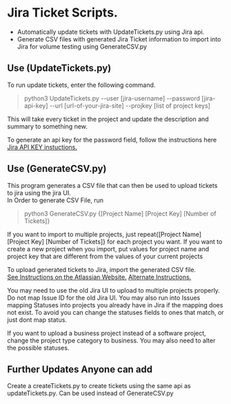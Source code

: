 # Jira Ticket Scripts.
* Automatically update tickets with UpdateTickets.py using Jira api.
* Generate CSV files with generated Jira Ticket information to import into Jira for volume testing using GenerateCSV.py



## Use (UpdateTickets.py)
To run update tickets, enter the following command.  
>python3 UpdateTickets.py --user [jira-username] --password [jira-api-key] --url [url-of-your-jira-site] --projkey [list of project keys]

This will take every ticket in the project and update the description and summary to something new.

To generate an api key for the password field, follow the instructions here [Jira API KEY instuctions.](https://support.atlassian.com/atlassian-account/docs/manage-api-tokens-for-your-atlassian-account/)


## Use (GenerateCSV.py)
This program generates a CSV file that can then be used to upload tickets to jira using the jira UI. <br />
In Order to generate CSV File, run 
>python3 GenerateCSV.py {[Project Name] [Project Key] [Number of Tickets]}

If you want to import to multiple projects, just repeat{[Project Name] [Project Key] [Number of Tickets]} for each project you want.  If you want to create a new project when you import, put values for project name and project key that are different from the values of your current projects <br />

To upload generated tickets to Jira, import the generated CSV file.  
[See Instructions on the Atlassian Website.](https://support.atlassian.com/jira-cloud-administration/docs/import-data-from-a-csv-file/)
[Alternate Instructions.](https://support.atlassian.com/jira-software-cloud/docs/import-data-to-a-software-project-using-a-csv-file/) <br />

You may need to use the old Jira UI to upload to multiple projects properly.  Do not map Issue ID for the old Jira UI.   You may also run into Issues mapping Statuses into projects you already have in Jira if the mapping does not exist.  To avoid you can change the statuses fields to ones that match, or just dont map status.

If you want to upload a business project instead of a software project, change the project type category to business.  You may also need to alter the possible statuses.

## Further Updates Anyone can add
Create a createTickets.py to create tickets using the same api as updateTickets.py.  Can be used instead of GenerateCSV.py